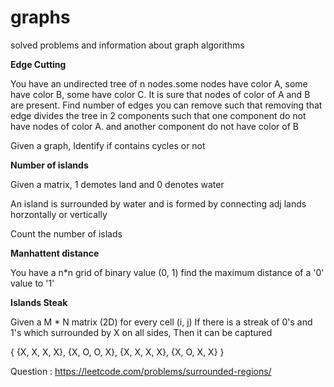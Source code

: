# graphs
solved problems and information about graph algorithms 

<b>Edge Cutting</b>

You have an undirected tree of n nodes.some nodes have color A, some have color B, some have color C. It is sure that nodes of color of A and B are present.
Find number of edges you can remove such that removing that edge divides the tree in 2 components such that one component do not have nodes of color A. and another component do not have color of B

Given a graph, Identify if contains cycles or not 

<b>Number of islands</b>

Given a matrix, 1 demotes land and 0 denotes water 

An island is surrounded by water and is formed by connecting adj lands horzontally or vertically 

Count the number of islads 

<b>Manhattent distance</b>

You have a n*n grid of binary value (0, 1) find the maximum distance of a '0' value to '1' 

<b>Islands Steak</b>

Given a M * N matrix (2D) for every cell (i, j) If there is a streak of 0's and 1's which surrounded by X on all sides,
Then it can be captured

{
  {X, X, X, X}, 
  {X, O, O, X}, 
  {X, X, X, X}, 
  {X, O, X, X}
}

Question : https://leetcode.com/problems/surrounded-regions/


